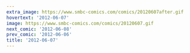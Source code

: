 ```yaml
---
extra_image: https://www.smbc-comics.com/comics/20120607after.gif
hovertext: '2012-06-07'
image: https://www.smbc-comics.com/comics/20120607.gif
next_comic: '2012-06-08'
prev_comic: '2012-06-06'
title: '2012-06-07'
---
```


